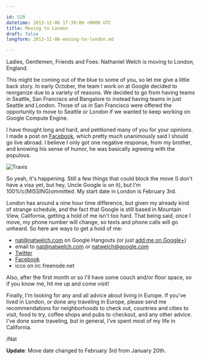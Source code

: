 ```yaml
---

id: 520
datetime: 2013-11-06 17:39:00 +0000 UTC
title: Moving to London
draft: false
longform: 2013-11-06-moving-to-london.md

---
```


Ladies, Gentlemen, Friends and Foes: Nathaniel Welch is moving to London, England.

This might be coming out of the blue to some of you, so let me give a little back story. In early October, the team I work on at Google decided to reorganize due to a variety of reasons. We decided to go from having teams in Seattle, San Francisco and Bangalore to instead having teams in just Seattle and London. Those of us in San Francisco were offered the opportunity to move to Seattle or London if we wanted to keep working on Google Compute Engine.

I have thought long and hard, and petitioned many of you for your opinions. I made a post on [Facebook](https://www.facebook.com/natwelch/posts/10201266199151373), which pretty much unanimously said I should go live abroad. I believe I only got one negative response, from my brother, and knowing his sense of humor, he was basically agreeing with the populous.

![Travis](http://cl.natw.me/SIFw/d)

So yeah, it's happening. Still a few things that could block the move (I don't have a visa yet, but hey, Uncle Google is on it), but I'm 100%!c(MISSING)ommitted. My start date in London is February 3rd.

London has around a nine hour time difference, but given my already kind of strange schedule, and the fact that Google is still based in Mountain View, California, getting a hold of me isn't too hard. That being said, once I move, my phone number will change, so texts and phone calls will go unheard. So here are ways to get a hold of me:

 * nat@natwelch.com on Google Hangouts (or just [add me on Google+](https://plus.google.com/+NatWelch/posts))
 * email to nat@natwelch.com or natwelch@google.com
 * [Twitter](https://twitter.com/icco)
 * [Facebook](https://www.facebook.com/natwelch)
 * icco on irc.freenode.net

Also, after the first month or so I'll have some couch and/or floor space, so if you know me, hit me up and come visit!

Finally, I'm looking for any and all advice about living in Europe. If you've lived in London, or done any traveling in Europe, please send me recommendations for neighborhoods to check out, countries and cities to visit, food to try, coffee shops and pubs to checkout, and any other advice. I've done some traveling, but in general, I've spent most of my life in California.

/Nat

**Update**: Move date changed to February 3rd from January 20th.

